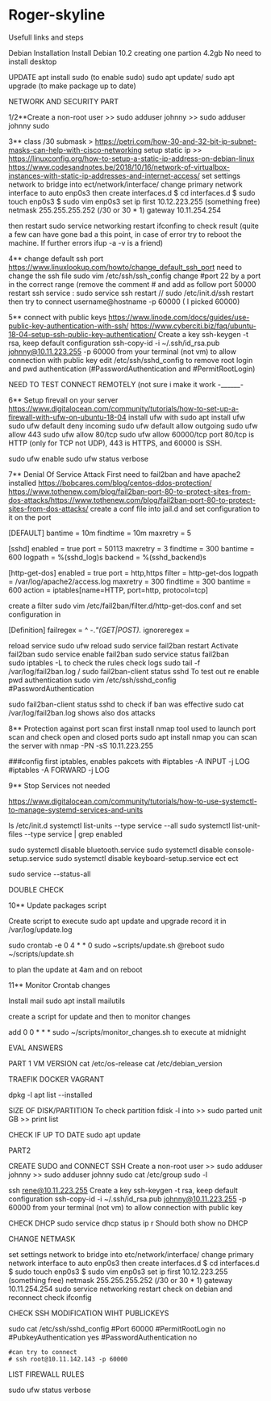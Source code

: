 # Roger-skyline

Usefull links and steps

Debian Installation
Install Debian 10.2 creating one partion 4.2gb
No need to install desktop

UPDATE
apt install sudo (to enable sudo)
sudo apt update/ sudo apt upgrade (to make package up to date)

NETWORK AND SECURITY PART

1/2**Create a non-root user >> sudo adduser johnny >> sudo adduser johnny sudo


3** class /30 submask > https://petri.com/how-30-and-32-bit-ip-subnet-masks-can-help-with-cisco-networking
setup static ip >> https://linuxconfig.org/how-to-setup-a-static-ip-address-on-debian-linux
                   https://www.codesandnotes.be/2018/10/16/network-of-virtualbox-instances-with-static-ip-addresses-and-internet-access/
set settings network to bridge
into ect/network/interface/ change primary network interface to auto enp0s3
then create interfaces.d
$ cd interfaces.d
$ sudo touch enp0s3
$ sudo vim enp0s3
set ip first 10.12.223.255 (something free)
netmask  255.255.255.252 (/30 or 30 * 1)
gateway  10.11.254.254

then restart sudo service networking restart
ifconfing to check result (quite a few can have gone bad a this point, in case of error try to reboot the machine. If further errors ifup -a -v is a friend)

4**  change default ssh port https://www.linuxlookup.com/howto/change_default_ssh_port
need to change the ssh file
sudo vim /etc/ssh/ssh_config
change #port 22 by a port in the correct range (remove the comment # and add as follow port 50000
restart ssh service : sudo service ssh restart // sudo /etc/init.d/ssh restart
then try to connect username@hostname -p 60000 ( I picked 60000)

5** connect with public keys https://www.linode.com/docs/guides/use-public-key-authentication-with-ssh/
https://www.cyberciti.biz/faq/ubuntu-18-04-setup-ssh-public-key-authentication/
Create a key ssh-keygen -t rsa, keep default configuration
ssh-copy-id -i ~/.ssh/id_rsa.pub johnny@10.11.223.255 -p 60000 from your terminal (not vm) to allow connection with public key
edit /etc/ssh/sshd_config to remove root login and pwd authentication (#PasswordAuthentication and #PermitRootLogin)

NEED TO TEST CONNECT REMOTELY (not sure i make it work -______-

6** Setup firevall on your server
https://www.digitalocean.com/community/tutorials/how-to-set-up-a-firewall-with-ufw-on-ubuntu-18-04
install ufw with sudo apt install ufw
sudo ufw default deny incoming
sudo ufw default allow outgoing
sudo ufw allow 443
sudo ufw allow 80/tcp
sudo ufw allow 60000/tcp
port 80/tcp is HTTP (only for TCP not UDP), 443 is HTTPS, and 60000 is SSH.

sudo ufw enable sudo ufw status verbose

7** Denial Of Service Attack
First need to fail2ban and have apache2 installed
https://bobcares.com/blog/centos-ddos-protection/
https://www.tothenew.com/blog/fail2ban-port-80-to-protect-sites-from-dos-attacks/https://www.tothenew.com/blog/fail2ban-port-80-to-protect-sites-from-dos-attacks/
create a conf file into jail.d and set configuration to it on the port

  [DEFAULT]
  bantime  = 10m
  findtime  = 10m
  maxretry = 5

  [sshd]
  enabled = true
  port = 50113
  maxretry = 3
  findtime = 300
  bantime = 600
  logpath = %(sshd_log)s
  backend = %(sshd_backend)s

  [http-get-dos]
  enabled = true
  port = http,https
  filter = http-get-dos
  logpath = /var/log/apache2/access.log
  maxretry = 300
  findtime = 300
  bantime = 600
  action = iptables[name=HTTP, port=http, protocol=tcp]
  
 create a filter sudo vim /etc/fail2ban/filter.d/http-get-dos.conf and set configuration in
  
  [Definition]
  failregex = ^<HOST> -.*"(GET|POST).*
  ignoreregex =
  
  reload service
  sudo ufw reload
  sudo service fail2ban restart
  Activate fail2ban sudo service enable fail2ban
  sudo service status fail2ban  
  sudo iptables -L to check the rules
  check logs sudo tail -f /var/log/fail2ban.log / sudo fail2ban-client status sshd
  To test out re enable pwd authentication sudo vim /etc/ssh/sshd_config #PasswordAuthentication

  sudo fail2ban-client status sshd to check if ban was effective
  sudo cat /var/log/fail2ban.log shows also dos attacks
  
  8** Protection against port scan
  first install nmap tool used to launch port scan and check open and closed ports
  sudo apt install nmap
  you can scan the server with nmap -PN -sS 10.11.223.255
  
  ###config first iptables, enables pakcets with 
  #iptables -A INPUT -j LOG
  #iptables -A FORWARD -j LOG
  
  9** Stop Services not needed
  
  https://www.digitalocean.com/community/tutorials/how-to-use-systemctl-to-manage-systemd-services-and-units
  
  ls /etc/init.d
  systemctl list-units --type service --all
  sudo systemctl list-unit-files --type service | grep enabled
  
  sudo systemctl disable bluetooth.service
  sudo systemctl disable console-setup.service
  sudo systemctl disable keyboard-setup.service ect ect
  
  sudo service --status-all
  
  DOUBLE CHECK
  
  10** Update packages script
  
  Create script to execute sudo apt update and upgrade record it in /var/log/update.log
  
  sudo crontab -e
  0 4 * * 0 sudo ~scripts/update.sh
  @reboot sudo ~/scripts/update.sh
  
  to plan the update at 4am and on reboot
  
  11** Monitor Crontab changes
  
  Install mail 
  sudo apt install mailutils
  
  create a script for update and then to monitor changes
  
  add 0 0 * * * sudo ~/scripts/monitor_changes.sh to execute at midnight
  
EVAL ANSWERS
  
  PART 1
  VM VERSION
cat /etc/os-release
cat /etc/debian_version
  
  TRAEFIK DOCKER VAGRANT
  
  dpkg -l
  apt list --installed
  
  SIZE OF DISK/PARTITION
  To check partition fdisk -l into >> sudo parted unit GB >> print list
  
  CHECK IF UP TO DATE
  sudo apt update
  
  PART2
  
  CREATE SUDO and CONNECT SSH
  Create a non-root user >> sudo adduser johnny >> sudo adduser johnny sudo
  cat /etc/group
  sudo -l
  
  ssh rene@10.11.223.255
  Create a key ssh-keygen -t rsa, keep default configuration
  ssh-copy-id -i ~/.ssh/id_rsa.pub johnny@10.11.223.255 -p 60000 from your terminal (not vm) to allow connection with public key
  
  CHECK DHCP
  sudo service dhcp status
  ip r 
  Should both show no DHCP
  
  CHANGE NETMASK
  
  set settings network to bridge
into etc/network/interface/ change primary network interface to auto enp0s3
then create interfaces.d
$ cd interfaces.d
$ sudo touch enp0s3
$ sudo vim enp0s3
set ip first 10.12.223.255 (something free)
netmask  255.255.255.252 (/30 or 30 * 1)
gateway  10.11.254.254
  sudo service networking restart
  check on debian
  and reconnect
  check ifconfig
  
  CHECK SSH MODIFICATION WIHT PUBLICKEYS
  
  sudo cat /etc/ssh/sshd_config
	#Port 60000
	#PermitRootLogin no
	#PubkeyAuthentication yes
	#PasswordAuthentication no 
	
	#can try to connect 
	# ssh root@10.11.142.143 -p 60000
  
  LIST FIREWALL RULES
  
  sudo ufw status verbose
  
  
  

